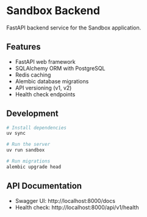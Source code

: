 # Sandbox Backend

FastAPI backend service for the Sandbox application.

## Features

- FastAPI web framework
- SQLAlchemy ORM with PostgreSQL  
- Redis caching
- Alembic database migrations
- API versioning (v1, v2)
- Health check endpoints

## Development

```bash
# Install dependencies
uv sync

# Run the server
uv run sandbox

# Run migrations
alembic upgrade head
```

## API Documentation

- Swagger UI: http://localhost:8000/docs
- Health check: http://localhost:8000/api/v1/health
